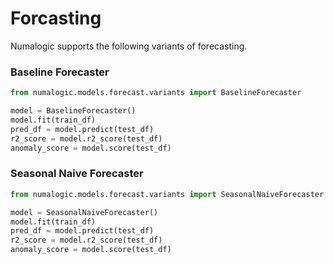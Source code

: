 # Forcasting

Numalogic supports the following variants of forecasting.

### Baseline Forecaster

```python
from numalogic.models.forecast.variants import BaselineForecaster

model = BaselineForecaster()
model.fit(train_df)
pred_df = model.predict(test_df)
r2_score = model.r2_score(test_df)
anomaly_score = model.score(test_df)
```
### Seasonal Naive Forecaster

```python
from numalogic.models.forecast.variants import SeasonalNaiveForecaster

model = SeasonalNaiveForecaster()
model.fit(train_df)
pred_df = model.predict(test_df)
r2_score = model.r2_score(test_df)
anomaly_score = model.score(test_df)
```